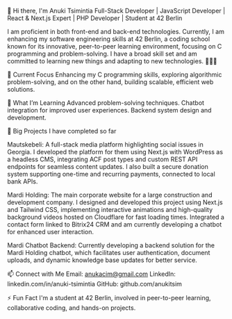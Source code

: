 👋 Hi there, I'm Anuki Tsimintia
Full-Stack Developer | JavaScript Developer | React & Next.js Expert | PHP Developer | Student at 42 Berlin

I am proficient in both front-end and back-end technologies. Currently, I am enhancing my software engineering skills at 42 Berlin, a coding school known for its innovative, peer-to-peer learning environment, focusing on C programming and problem-solving. I have a broad skill set and am committed to learning new things and adapting to new technologies. 👩🏼‍💻

🔭 Current Focus
Enhancing my C programming skills, exploring algorithmic problem-solving, and on the other hand, building scalable, efficient web solutions.

🌱 What I’m Learning
Advanced problem-solving techniques.
Chatbot integration for improved user experiences.
Backend system design and development.

🌟 Big Projects I have completed so far

Mautskebeli: A full-stack media platform highlighting social issues in Georgia. I developed the platform for them using Next.js with WordPress as a headless CMS, integrating ACF post types and custom REST API endpoints for seamless content updates. I also built a secure donation system supporting one-time and recurring payments, connected to local bank APIs.

Mardi Holding: The main corporate website for a large construction and development company. I designed and developed this project using Next.js and Tailwind CSS, implementing interactive animations and high-quality background videos hosted on Cloudflare for fast loading times. Integrated a contact form linked to Bitrix24 CRM and am currently developing a chatbot for enhanced user interaction.

Mardi Chatbot Backend: Currently developing a backend solution for the Mardi Holding chatbot, which facilitates user authentication, document uploads, and dynamic knowledge base updates for better service.

📫 Connect with Me
Email: anukacim@gmail.com
LinkedIn: linkedin.com/in/anuki-tsimintia
GitHub: github.com/anukitsim

⚡ Fun Fact
I'm a student at 42 Berlin, involved in peer-to-peer learning, collaborative coding, and hands-on projects.
